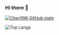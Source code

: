 ### Hi there 👋

[![CherifiMi GitHub stats](https://github-readme-stats.vercel.app/api?username=CherifiMi&hide=stars&show_icons=true&theme=github_dark)](https://github.com/CherifiMi/github-readme-stats)


 ![Top Langs](https://github-readme-stats.vercel.app/api/top-langs/?username=CherifiMi&layout=compact&hide=javascript,css,scss,html,makefile&theme=github_dark)


